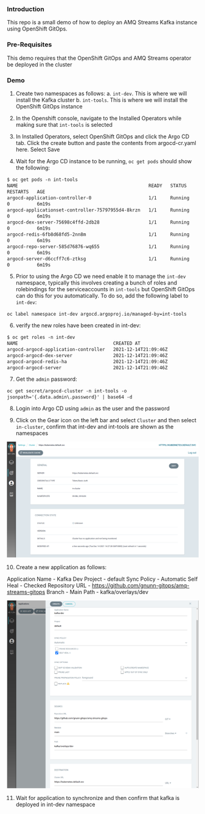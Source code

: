 ### Introduction

This repo is a small demo of how to deploy an AMQ Streams Kafka instance using OpenShift GitOps.

### Pre-Requisites

This demo requires that the OpenShift GitOps and AMQ Streams operator be deployed in the cluster

### Demo

1. Create two namespaces as follows:
    a. `int-dev`. This is where we will install the Kafka cluster
    b. `int-tools`. This is where we will install the OpenShift GitOps instance

2. In the Openshift console, navigate to the Installed Operators while making sure that `int-tools` is selected

3. In Installed Operators, select OpenShift GitOps and click the Argo CD tab. Click the create button and paste the contents from argocd-cr.yaml here. Select Save

4. Wait for the Argo CD instance to be running, `oc get pods` should show the following:

```
$ oc get pods -n int-tools
NAME                                                READY   STATUS    RESTARTS   AGE
argocd-application-controller-0                     1/1     Running   0          6m19s
argocd-applicationset-controller-75797955d4-8krzn   1/1     Running   0          6m19s
argocd-dex-server-75698c4ffd-2db28                  1/1     Running   0          6m19s
argocd-redis-6fb8d68fd5-2nn8m                       1/1     Running   0          6m19s
argocd-repo-server-585d76876-wq655                  1/1     Running   0          6m19s
argocd-server-d6ccff7c6-ztksg                       1/1     Running   0          6m19s
```

5. Prior to using the Argo CD we need enable it to manage the `int-dev` namespace, typically this involves creating a bunch of roles and rolebindings for the serviceaccounts in `int-tools` but OpenShift GitOps can do this for you automatically. To do so, add the following label to `int-dev`:

```
oc label namespace int-dev argocd.argoproj.io/managed-by=int-tools
```

6. verify the new roles have been created in int-dev:

```
$ oc get roles -n int-dev
NAME                                   CREATED AT
argocd-argocd-application-controller   2021-12-14T21:09:46Z
argocd-argocd-dex-server               2021-12-14T21:09:46Z
argocd-argocd-redis-ha                 2021-12-14T21:09:46Z
argocd-argocd-server                   2021-12-14T21:09:46Z
```

7. Get the `admin` password:

```
oc get secret/argocd-cluster -n int-tools -o jsonpath='{.data.admin\.password}' | base64 -d
```

8. Login into Argo CD using `admin` as the user and the password

9. Click on the Gear icon on the left bar and select `Cluster` and then select `in-cluster`, confirm that int-dev and int-tools are shown as the namespaces

![alt text](https://raw.githubusercontent.com/gnunn-gitops/amq-streams-gitops/main/docs/img/argocd-namespace-mode.png)

10. Create a new application as follows:

Application Name - Kafka Dev
Project - default
Sync Policy - Automatic
Self Heal - Checked
Repository URL - https://github.com/gnunn-gitops/amq-streams-gitops
Branch - Main
Path - kafka/overlays/dev

![alt text](https://raw.githubusercontent.com/gnunn-gitops/amq-streams-gitops/main/docs/img/argocd-application.png)

11. Wait for application to synchronize and then confirm that kafka is deployed in int-dev namespace